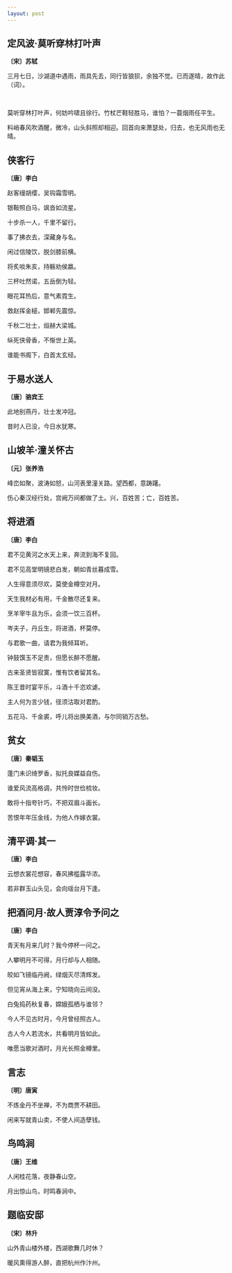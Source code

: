 ```yaml
---
layout: post
---
```

## 定风波·莫听穿林打叶声
**〔宋〕苏轼**

三月七日，沙湖道中遇雨，雨具先去，同行皆狼狈，余独不觉。已而遂晴，故作此（词）。

<br>

莫听穿林打叶声，何妨吟啸且徐行。竹杖芒鞋轻胜马，谁怕？一蓑烟雨任平生。

料峭春风吹酒醒，微冷，山头斜照却相迎。回首向来萧瑟处，归去，也无风雨也无晴。 

## 侠客行
**〔唐〕李白**

赵客缦胡缨，吴钩霜雪明。

银鞍照白马，飒沓如流星。

十步杀一人，千里不留行。

事了拂衣去，深藏身与名。

闲过信陵饮，脱剑膝前横。

将炙啖朱亥，持觞劝侯嬴。

三杯吐然诺，五岳倒为轻。

眼花耳热后，意气素霓生。

救赵挥金槌，邯郸先震惊。

千秋二壮士，烜赫大梁城。

纵死侠骨香，不惭世上英。

谁能书阁下，白首太玄经。 

## 于易水送人
**〔唐〕骆宾王**

此地别燕丹，壮士发冲冠。

昔时人已没，今日水犹寒。 

## 山坡羊·潼关怀古
**〔元〕张养浩**

峰峦如聚，波涛如怒，山河表里潼关路。望西都，意踌躇。

伤心秦汉经行处，宫阙万间都做了土。兴，百姓苦；亡，百姓苦。

## 将进酒
**〔唐〕李白**

君不见黄河之水天上来，奔流到海不复回。

君不见高堂明镜悲白发，朝如青丝暮成雪。

人生得意须尽欢，莫使金樽空对月。

天生我材必有用，千金散尽还复来。

烹羊宰牛且为乐，会须一饮三百杯。

岑夫子，丹丘生，将进酒，杯莫停。

与君歌一曲，请君为我倾耳听。

钟鼓馔玉不足贵，但愿长醉不愿醒。

古来圣贤皆寂寞，惟有饮者留其名。

陈王昔时宴平乐，斗酒十千恣欢谑。

主人何为言少钱，径须沽取对君酌。

五花马、千金裘，呼儿将出换美酒，与尔同销万古愁。 

## 贫女
**〔唐〕秦韬玉**

蓬门未识绮罗香，拟托良媒益自伤。

谁爱风流高格调，共怜时世俭梳妆。

敢将十指夸针巧，不把双眉斗画长。

苦恨年年压金线，为他人作嫁衣裳。 

## 清平调·其一
**〔唐〕李白**

云想衣裳花想容，春风拂槛露华浓。

若非群玉山头见，会向瑶台月下逢。

## 把酒问月·故人贾淳令予问之
**〔唐〕李白**

青天有月来几时？我今停杯一问之。

人攀明月不可得，月行却与人相随。

皎如飞镜临丹阙，绿烟灭尽清辉发。

但见宵从海上来，宁知晓向云间没。

白兔捣药秋复春，嫦娥孤栖与谁邻？

今人不见古时月，今月曾经照古人。

古人今人若流水，共看明月皆如此。

唯愿当歌对酒时，月光长照金樽里。

## 言志
**〔明〕唐寅**

不炼金丹不坐禅，不为商贾不耕田。

闲来写就青山卖，不使人间造孽钱。

## 鸟鸣涧
**〔唐〕王维**

人闲桂花落，夜静春山空。

月出惊山鸟，时鸣春涧中。

## 题临安邸
**〔宋〕林升**

山外青山楼外楼，西湖歌舞几时休？

暖风熏得游人醉，直把杭州作汴州。
